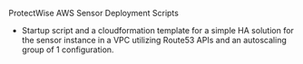ProtectWise AWS Sensor Deployment Scripts

- Startup script and a cloudformation template for a simple HA solution for the sensor instance in a VPC utilizing Route53 APIs and an autoscaling group of 1 configuration.